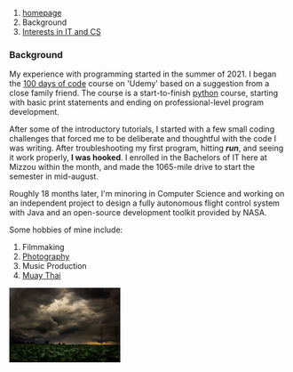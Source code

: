 1. [homepage](README.md)
3. Background
4. [Interests in IT and CS](interests_in_CS.md)


### Background
My experience with programming started in the summer of 2021.  I began the [100 days of code](https://www.udemy.com/course/100-days-of-code/) course on 'Udemy' based on a suggestion from a close family friend.  The course is a start-to-finish [python](https://en.wikipedia.org/wiki/Python_(programming_language)) course, starting with basic print statements and ending on professional-level program development.  

After some of the introductory tutorials, I started with a few small coding challenges that forced me to be deliberate and thoughtful with the code I was writing.  After troubleshooting my first program, hitting **_run_**, and seeing it work properly, **I was hooked**.  I enrolled in the Bachelors of IT here at Mizzou within the month, and made the 1065-mile drive to start the semester in mid-august.

Roughly 18 months later, I'm minoring in Computer Science and working on an independent project to design a fully autonomous flight control system with Java and an open-source development toolkit provided by NASA.  


Some hobbies of mine include:
1. Filmmaking
2. [Photography](IMG_5631.jpg)
3. Music Production
4. [Muay Thai](https://en.wikipedia.org/wiki/Muay_Thai)

<img src="IMG_5631.jpg" alt="photo" width="200"/>
